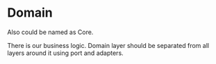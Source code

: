 # Domain

Also could be named as Core.

There is our business logic. Domain layer should be separated from all layers around it using port and adapters.
